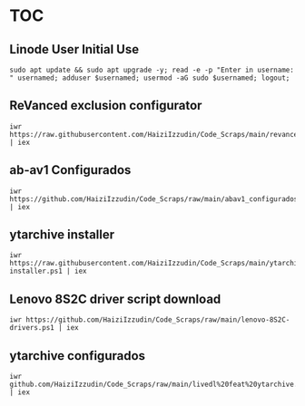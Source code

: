# TOC

## Linode User Initial Use
```
sudo apt update && sudo apt upgrade -y; read -e -p "Enter in username: " usernamed; adduser $usernamed; usermod -aG sudo $usernamed; logout;
```

## ReVanced exclusion configurator
```
iwr https://raw.githubusercontent.com/HaiziIzzudin/Code_Scraps/main/revanced%20script.ps1 | iex
```

## ab-av1 Configurados
```
iwr https://github.com/HaiziIzzudin/Code_Scraps/raw/main/abav1_configurados.ps1 | iex
```

## ytarchive installer
```
iwr https://raw.githubusercontent.com/HaiziIzzudin/Code_Scraps/main/ytarchive-installer.ps1 | iex
```

## Lenovo 8S2C driver script download
```
iwr https://github.com/HaiziIzzudin/Code_Scraps/raw/main/lenovo-8S2C-drivers.ps1 | iex
```

## ytarchive configurados
```
iwr github.com/HaiziIzzudin/Code_Scraps/raw/main/livedl%20feat%20ytarchive.ps1 | iex
```
